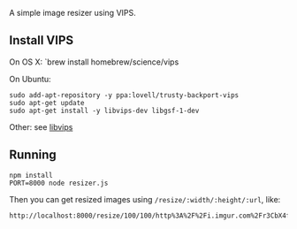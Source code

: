 A simple image resizer using VIPS.

## Install VIPS

On OS X: `brew install homebrew/science/vips

On Ubuntu:

```
sudo add-apt-repository -y ppa:lovell/trusty-backport-vips
sudo apt-get update
sudo apt-get install -y libvips-dev libgsf-1-dev
```

Other: see [libvips](https://github.com/jcupitt/libvips)

## Running

```
npm install
PORT=8000 node resizer.js
```

Then you can get resized images using `/resize/:width/:height/:url`, like:

```
http://localhost:8000/resize/100/100/http%3A%2F%2Fi.imgur.com%2Fr3CbX4f.jpg
```
